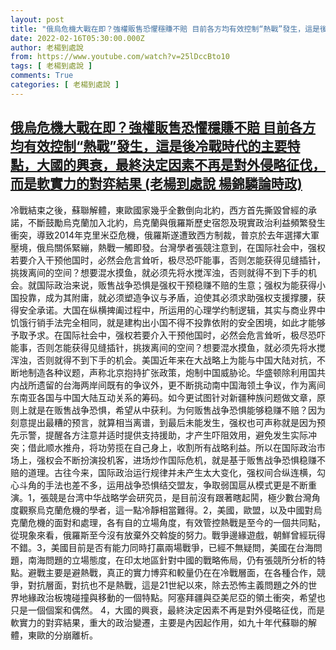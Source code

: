 ```yaml
---
layout: post
title: "俄烏危機大戰在即？強權販售恐懼穩賺不賠 目前各方均有效控制“熱戰”發生，這是後冷戰時代的主要特點，大國的興衰，最終決定因素不再是對外侵略征伐，而是軟實力的對弈結果 (老楊到處說 楊錦驎論時政)"
date: 2022-02-16T05:30:00.000Z
author: 老楊到處說
from: https://www.youtube.com/watch?v=25lDccBto10
tags: [ 老楊到處說 ]
comments: True
categories: [ 老楊到處說 ]
---
```

<!--1644989400000-->
[俄烏危機大戰在即？強權販售恐懼穩賺不賠 目前各方均有效控制“熱戰”發生，這是後冷戰時代的主要特點，大國的興衰，最終決定因素不再是對外侵略征伐，而是軟實力的對弈結果 (老楊到處說 楊錦驎論時政)](https://www.youtube.com/watch?v=25lDccBto10)
------

<div>
冷戰結束之後，蘇聯解體，東歐國家幾乎全數倒向北約，西方首先撕毀曾經的承諾，不斷鼓勵烏克蘭加入北約，烏克蘭與俄羅斯歷史宿怨及現實政治利益頻繁發生衝突，導致2014年克里米亞危機，俄羅斯遂遭致西方制裁，普京於去年選擇大軍壓境，俄烏關係緊繃，熱戰一觸即發。台灣學者張競注意到，在国际社会中，强权若要介入干预他国时，必然会危言耸听，极尽恐吓能事，否则怎能获得见缝插针，挑拨离间的空间？想要混水摸鱼，就必须先将水搅浑浊，否则就得不到下手的机会。就国际政治来说，贩售战争恐惧是强权干预稳赚不赔的生意；强权为能获得小国投靠，成为其附庸，就必须塑造争议与矛盾，迫使其必须求助强权支援撑腰，获得安全承诺。大国在纵横捭阖过程中，所运用的心理学约制逻辑，其实与商业界中饥饿行销手法完全相同，就是建构出小国不得不投靠依附的安全困境，如此才能够予取予求。在国际社会中，强权若要介入干预他国时，必然会危言耸听，极尽恐吓能事，否则怎能获得见缝插针，挑拨离间的空间？想要混水摸鱼，就必须先将水搅浑浊，否则就得不到下手的机会。美国近年来在大战略上为能与中国大陆对抗，不断地制造各种议题，声称北京抱持扩张政策，炮制中国威胁论。华盛顿除利用国共内战所遗留的台海两岸间既有的争议外，更不断挑动南中国海领土争议，作为离间东南亚各国与中国大陆互动关系的筹码。如今更试图针对新疆种族问题做文章，原则上就是在贩售战争恐惧，希望从中获利。为何贩售战争恐惧能够稳赚不赔？因为刻意提出最糟的预言，就算相当离谱，到最后未能发生，强权也可声称就是因为预先示警，提醒各方注意并适时提供支持援助，才产生吓阻效用，避免发生实际冲突；借此顺水推舟，将功劳揽在自己身上，收割所有战略利益。所以在国际政治市场上，强权会不断扮演投机客，进场炒作国际危机，就是基于贩售战争恐惧稳赚不赔的道理。古往今来，国际政治运行规律并未产生太大变化，强权间合纵连横，勾心斗角的手法也差不多，运用战争恐惧结交盟友，争取弱国扈从模式更是不断重演。1，張競是台湾中华战略学会研究员，是目前沒有跟著瞎起鬨，極少數台灣角度觀察烏克蘭危機的學者，這一點冷靜相當難得。2，美國，歐盟，以及中國對烏克蘭危機的面對和處理，各有自的立場角度，有效管控熱戰是至今的一個共同點，從現象來看，俄羅斯至今沒有放棄外交斡旋的努力。戰爭邊緣遊戲，朝鮮曾經玩得不錯。3，美國目前是否有能力同時打贏兩場戰爭，已經不無疑問，美國在台海問題，南海問題的立場態度，在印太地區針對中國的戰略佈局，仍有張競所分析的特點。避戰主要是避熱戰，真正的實力博弈和較量仍在在冷戰層面，在各種合作，競爭，對抗層面，對抗也不是熱戰，這是21世紀以來，除去恐怖主義問題之外的世界地緣政治板塊碰撞與移動的一個特點。阿塞拜疆與亞美尼亞的領土衝突，希望也只是一個個案和偶然。 4，大國的興衰，最終決定因素不再是對外侵略征伐，而是軟實力的對弈結果，重大的政治變遷，主要是內因起作用，如九十年代蘇聯的解體，東歐的分崩離析。
</div>
